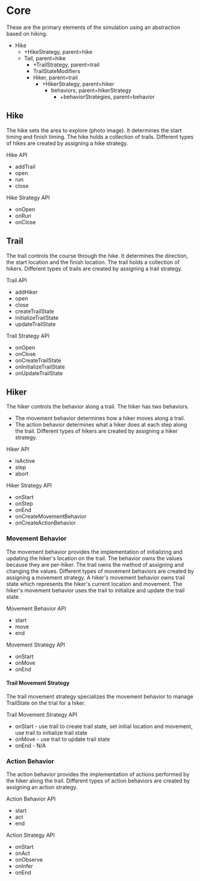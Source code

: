 # Core
These are the primary elements of the simulation using an abstraction
based on hiking.

- Hike
  - +HikeStrategy, parent=hike
  - Tail, parent=hike
    - +TrailStrategy, parent=trail
    - TrailStateModifiers
    - Hiker, parent=trail
      - +HikerStrategy, parent=hiker
        - behaviors, parent=hikerStrategy
          - +behaviorStrategies, parent=behavior
                

## Hike
The hike sets the area to explore (photo image).
It determines the start timing and finish timing.
The hike holds a collection of trails.
Different types of hikes are created by assigning a hike strategy.

Hike API
- addTrail
- open
- run
- close

Hike Strategy API
- onOpen
- onRun
- onClose

## Trail
The trail controls the course through the hike.
It determines the direction, the start location and the finish location.
The trail holds a collection of hikers.
Different types of trails are created by assigning a trail strategy.

Trail API
- addHiker
- open
- close
- createTrailState
- initializeTrailState
- updateTrailState

Trail Strategy API
- onOpen
- onClose
- onCreateTrailState
- onInitializeTrailState
- onUpdateTrailState

## Hiker
The hiker controls the behavior along a trail.
The hiker has two behaviors.
- The movement behavior determines how a hiker moves along a trail.
- The action behavior determines what a hiker does at each step along the trail.
Different types of hikers are created by assigning a hiker strategy.

Hiker API
- isActive
- step
- abort

Hiker Strategy API
- onStart
- onStep
- onEnd
- onCreateMovementBehavior
- onCreateActionBehavior

### Movement Behavior
The movement behavior provides the implementation of initializing and updating the hiker's location on the trail.
The behavior owns the values because they are per-hiker.
The trail owns the method of assigning and changing the values.
Different types of movement behaviors are created by assigning a movement strategy.
A hiker's movement behavior owns trail state which represents the hiker's current location and movement.
The hiker's movement behavior uses the trail to initialize and update the trail state.

Movement Behavior API
- start
- move
- end

Movement Strategy API
- onStart
- onMove
- onEnd

#### Trail Movement Strategy
The trail movement strategy specializes the movement behavior to manage TrailState on the trial for a hiker.

Trail Movement Strategy API
- onStart - use trail to create trail state, set initial location and movement, use trail to initialize trail state
- onMove - use trail to update trail state
- onEnd - N/A

### Action Behavior
The action behavior provides the implementation of actions performed by the hiker along the trail.
Different types of action behaviors are created by assigning an action strategy.

Action Behavior API
- start
- act
- end

Action Strategy API
- onStart
- onAct
- onObserve
- onInfer
- onEnd

